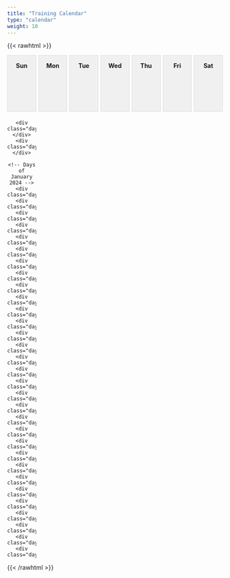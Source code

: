 ```yaml
---
title: "Training Calendar"
type: "calendar"
weight: 10
---
```


{{< rawhtml >}}
<style>
.calendar {
    display: grid;
    grid-template-columns: repeat(7, 1fr); /* 7 days for a week */
    grid-gap: 5px;
    text-align: center;
}

.day, .day-header {
    border: 1px solid #ddd;
    padding: 15px;
    min-height: 100px; /* Adjust as needed */
}

.day-header {
    background-color: #f0f0f0;
    font-weight: bold;
}

/* Responsive design */
@media (max-width: 600px) {
    .calendar {
        grid-template-columns: repeat(3, 1fr);
    }
}
</style>
<div class="calendar">
    <!-- Weekday Headers -->
    <div class="day-header">Sun</div>
    <div class="day-header">Mon</div>
    <div class="day-header">Tue</div>
    <div class="day-header">Wed</div>
    <div class="day-header">Thu</div>
    <div class="day-header">Fri</div>
    <div class="day-header">Sat</div>

    
    <div class="day"></div>
    <div class="day"></div>

    <!-- Days of January 2024 -->
    <div class="day">1</div>
    <div class="day">2</div>
    <div class="day">3</div>
    <div class="day">4</div>
    <div class="day">5</div>
    <div class="day">6</div>
    <div class="day">7</div>
    <div class="day">8</div>
    <div class="day">9</div>
    <div class="day">10</div>
    <div class="day">11</div>
    <div class="day">12</div>
    <div class="day">13</div>
    <div class="day">14</div>
    <div class="day">15</div>
    <div class="day">16</div>
    <div class="day">17</div>
    <div class="day">18</div>
    <div class="day">19</div>
    <div class="day">20</div>
    <div class="day">21</div>
    <div class="day">22</div>
    <div class="day">23</div>
    <div class="day">24</div>
    <div class="day">25</div>
    <div class="day">26</div>
    <div class="day">27</div>
    <div class="day">28</div>
    <div class="day">29</div>
    <div class="day">30</div>
    <div class="day">31</div>
</div>
{{< /rawhtml >}}
